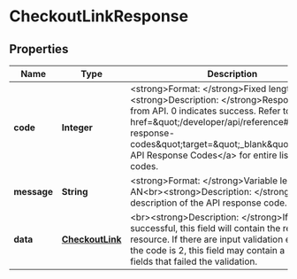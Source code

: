 
# CheckoutLinkResponse

## Properties
Name | Type | Description | Notes
------------ | ------------- | ------------- | -------------
**code** | **Integer** | &lt;strong&gt;Format: &lt;/strong&gt;Fixed length, 1 N&lt;br&gt;&lt;strong&gt;Description: &lt;/strong&gt;Response code from API. 0 indicates success. Refer to &lt;a href&#x3D;\&quot;/developer/api/reference#api-response-codes\&quot;target&#x3D;\&quot;_blank\&quot;&gt;Platform API Response Codes&lt;/a&gt; for entire list of return codes. |  [optional]
**message** | **String** | &lt;strong&gt;Format: &lt;/strong&gt;Variable length AN&lt;br&gt;&lt;strong&gt;Description: &lt;/strong&gt;A short description of the API response code. |  [optional]
**data** | [**CheckoutLink**](CheckoutLink.md) | &lt;br&gt;&lt;strong&gt;Description: &lt;/strong&gt;If request is successful, this field will contain the response resource. If there are input validation errors i.e, the code is 2, this field may contain a list of fields that failed the validation. |  [optional]



